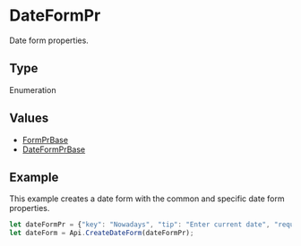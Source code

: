 # DateFormPr

Date form properties.

## Type

Enumeration

## Values

- [FormPrBase](../Enumeration/FormPrBase.md)
- [DateFormPrBase](../Enumeration/DateFormPrBase.md)


## Example

This example creates a date form with the common and specific date form properties.

```javascript
let dateFormPr = {"key": "Nowadays", "tip": "Enter current date", "required": true, "placeholder": "Your date here", "format": "mm.dd.yyyy", "lang": "en-US"};
let dateForm = Api.CreateDateForm(dateFormPr);
```
